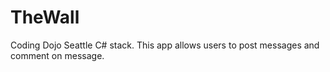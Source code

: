 # TheWall

Coding Dojo Seattle C# stack.
This app allows users to post messages and comment on message.
